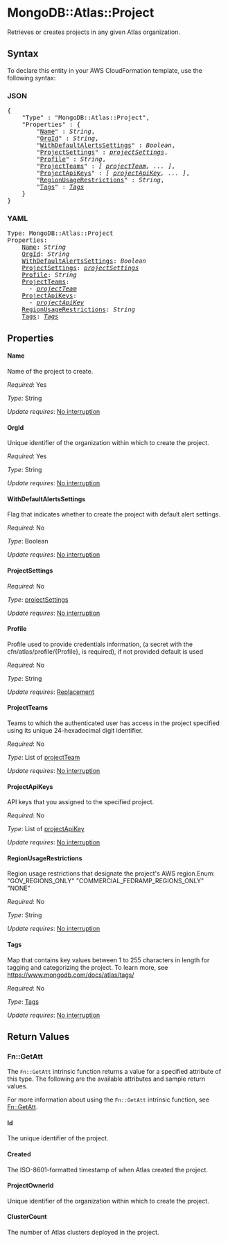 # MongoDB::Atlas::Project

Retrieves or creates projects in any given Atlas organization.

## Syntax

To declare this entity in your AWS CloudFormation template, use the following syntax:

### JSON

<pre>
{
    "Type" : "MongoDB::Atlas::Project",
    "Properties" : {
        "<a href="#name" title="Name">Name</a>" : <i>String</i>,
        "<a href="#orgid" title="OrgId">OrgId</a>" : <i>String</i>,
        "<a href="#withdefaultalertssettings" title="WithDefaultAlertsSettings">WithDefaultAlertsSettings</a>" : <i>Boolean</i>,
        "<a href="#projectsettings" title="ProjectSettings">ProjectSettings</a>" : <i><a href="projectsettings.md">projectSettings</a></i>,
        "<a href="#profile" title="Profile">Profile</a>" : <i>String</i>,
        "<a href="#projectteams" title="ProjectTeams">ProjectTeams</a>" : <i>[ <a href="projectteam.md">projectTeam</a>, ... ]</i>,
        "<a href="#projectapikeys" title="ProjectApiKeys">ProjectApiKeys</a>" : <i>[ <a href="projectapikey.md">projectApiKey</a>, ... ]</i>,
        "<a href="#regionusagerestrictions" title="RegionUsageRestrictions">RegionUsageRestrictions</a>" : <i>String</i>,
        "<a href="#tags" title="Tags">Tags</a>" : <i><a href="tags.md">Tags</a></i>
    }
}
</pre>

### YAML

<pre>
Type: MongoDB::Atlas::Project
Properties:
    <a href="#name" title="Name">Name</a>: <i>String</i>
    <a href="#orgid" title="OrgId">OrgId</a>: <i>String</i>
    <a href="#withdefaultalertssettings" title="WithDefaultAlertsSettings">WithDefaultAlertsSettings</a>: <i>Boolean</i>
    <a href="#projectsettings" title="ProjectSettings">ProjectSettings</a>: <i><a href="projectsettings.md">projectSettings</a></i>
    <a href="#profile" title="Profile">Profile</a>: <i>String</i>
    <a href="#projectteams" title="ProjectTeams">ProjectTeams</a>: <i>
      - <a href="projectteam.md">projectTeam</a></i>
    <a href="#projectapikeys" title="ProjectApiKeys">ProjectApiKeys</a>: <i>
      - <a href="projectapikey.md">projectApiKey</a></i>
    <a href="#regionusagerestrictions" title="RegionUsageRestrictions">RegionUsageRestrictions</a>: <i>String</i>
    <a href="#tags" title="Tags">Tags</a>: <i><a href="tags.md">Tags</a></i>
</pre>

## Properties

#### Name

Name of the project to create.

_Required_: Yes

_Type_: String

_Update requires_: [No interruption](https://docs.aws.amazon.com/AWSCloudFormation/latest/UserGuide/using-cfn-updating-stacks-update-behaviors.html#update-no-interrupt)

#### OrgId

Unique identifier of the organization within which to create the project.

_Required_: Yes

_Type_: String

_Update requires_: [No interruption](https://docs.aws.amazon.com/AWSCloudFormation/latest/UserGuide/using-cfn-updating-stacks-update-behaviors.html#update-no-interrupt)

#### WithDefaultAlertsSettings

Flag that indicates whether to create the project with default alert settings.

_Required_: No

_Type_: Boolean

_Update requires_: [No interruption](https://docs.aws.amazon.com/AWSCloudFormation/latest/UserGuide/using-cfn-updating-stacks-update-behaviors.html#update-no-interrupt)

#### ProjectSettings

_Required_: No

_Type_: <a href="projectsettings.md">projectSettings</a>

_Update requires_: [No interruption](https://docs.aws.amazon.com/AWSCloudFormation/latest/UserGuide/using-cfn-updating-stacks-update-behaviors.html#update-no-interrupt)

#### Profile

Profile used to provide credentials information, (a secret with the cfn/atlas/profile/{Profile}, is required), if not provided default is used

_Required_: No

_Type_: String

_Update requires_: [Replacement](https://docs.aws.amazon.com/AWSCloudFormation/latest/UserGuide/using-cfn-updating-stacks-update-behaviors.html#update-replacement)

#### ProjectTeams

Teams to which the authenticated user has access in the project specified using its unique 24-hexadecimal digit identifier.

_Required_: No

_Type_: List of <a href="projectteam.md">projectTeam</a>

_Update requires_: [No interruption](https://docs.aws.amazon.com/AWSCloudFormation/latest/UserGuide/using-cfn-updating-stacks-update-behaviors.html#update-no-interrupt)

#### ProjectApiKeys

API keys that you assigned to the specified project.

_Required_: No

_Type_: List of <a href="projectapikey.md">projectApiKey</a>

_Update requires_: [No interruption](https://docs.aws.amazon.com/AWSCloudFormation/latest/UserGuide/using-cfn-updating-stacks-update-behaviors.html#update-no-interrupt)

#### RegionUsageRestrictions

Region usage restrictions that designate the project's AWS region.Enum: "GOV_REGIONS_ONLY" "COMMERCIAL_FEDRAMP_REGIONS_ONLY" "NONE"

_Required_: No

_Type_: String

_Update requires_: [No interruption](https://docs.aws.amazon.com/AWSCloudFormation/latest/UserGuide/using-cfn-updating-stacks-update-behaviors.html#update-no-interrupt)

#### Tags

Map that contains key values between 1 to 255 characters in length for tagging and categorizing the project. To learn more, see https://www.mongodb.com/docs/atlas/tags/

_Required_: No

_Type_: <a href="tags.md">Tags</a>

_Update requires_: [No interruption](https://docs.aws.amazon.com/AWSCloudFormation/latest/UserGuide/using-cfn-updating-stacks-update-behaviors.html#update-no-interrupt)

## Return Values

### Fn::GetAtt

The `Fn::GetAtt` intrinsic function returns a value for a specified attribute of this type. The following are the available attributes and sample return values.

For more information about using the `Fn::GetAtt` intrinsic function, see [Fn::GetAtt](https://docs.aws.amazon.com/AWSCloudFormation/latest/UserGuide/intrinsic-function-reference-getatt.html).

#### Id

The unique identifier of the project.

#### Created

The ISO-8601-formatted timestamp of when Atlas created the project.

#### ProjectOwnerId

Unique identifier of the organization within which to create the project.

#### ClusterCount

The number of Atlas clusters deployed in the project.

